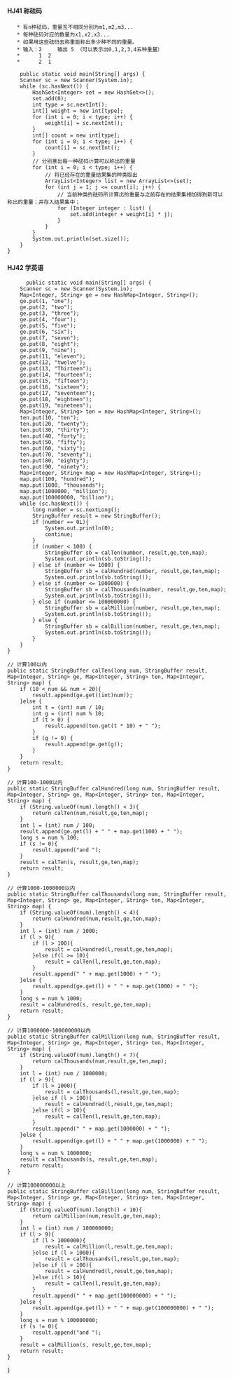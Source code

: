 #### HJ41 称砝码
       * 有n种砝码，重量互不相同分别为m1,m2,m3...
       * 每种砝码对应的数量为x1,x2,x3...
       * 如果用这些砝码去称重能称出多少种不同的重量。
       * 输入：2     输出 5 （可以表示出0,1,2,3,4五种重量）
       *      1  2
       *      2  1
      
        public static void main(String[] args) {
        Scanner sc = new Scanner(System.in);
        while (sc.hasNext()) {
            HashSet<Integer> set = new HashSet<>();
            set.add(0);
            int type = sc.nextInt();
            int[] weight = new int[type];
            for (int i = 0; i < type; i++) {
                weight[i] = sc.nextInt();
            }
            int[] count = new int[type];
            for (int i = 0; i < type; i++) {
                count[i] = sc.nextInt();
            }
            // 分别拿出每一种砝码计算可以称出的重量
            for (int i = 0; i < type; i++) {
                // 将已经存在的重量结果集的种类取出
                ArrayList<Integer> list = new ArrayList<>(set);
                for (int j = 1; j <= count[i]; j++) {
                    // 当前种类的砝码所计算出的重量与之前存在的结果集相加得到新可以称出的重量；并存入结果集中；
                    for (Integer integer : list) {
                        set.add(integer + weight[i] * j);
                    }
                }
            }
            System.out.println(set.size());
        }
    }
    
#### HJ42 学英语
      
      
          public static void main(String[] args) {
        Scanner sc = new Scanner(System.in);
        Map<Integer, String> ge = new HashMap<Integer, String>();
        ge.put(1, "one");
        ge.put(2, "two");
        ge.put(3, "three");
        ge.put(4, "four");
        ge.put(5, "five");
        ge.put(6, "six");
        ge.put(7, "seven");
        ge.put(8, "eight");
        ge.put(9, "nine");
        ge.put(11, "eleven");
        ge.put(12, "twelve");
        ge.put(13, "Thirteen");
        ge.put(14, "fourteen");
        ge.put(15, "fifteen");
        ge.put(16, "sixteen");
        ge.put(17, "seventeen");
        ge.put(18, "eighteen");
        ge.put(19, "nineteen");
        Map<Integer, String> ten = new HashMap<Integer, String>();
        ten.put(10, "ten");
        ten.put(20, "twenty");
        ten.put(30, "thirty");
        ten.put(40, "forty");
        ten.put(50, "fifty");
        ten.put(60, "sixty");
        ten.put(70, "seventy");
        ten.put(80, "eighty");
        ten.put(90, "ninety");
        Map<Integer, String> map = new HashMap<Integer, String>();
        map.put(100, "hundred");
        map.put(1000, "thousands");
        map.put(1000000, "million");
        map.put(100000000, "billion");
        while (sc.hasNext()) {
            long number = sc.nextLong();
            StringBuffer result = new StringBuffer();
            if (number == 0L){
                System.out.println(0);
                continue;
            }
            if (number < 100) {
                StringBuffer sb = calTen(number, result,ge,ten,map);
                System.out.println(sb.toString());
            } else if (number <= 1000) {
                StringBuffer sb = calHundred(number, result,ge,ten,map);
                System.out.println(sb.toString());
            } else if (number <= 1000000) {
                StringBuffer sb = calThousands(number, result,ge,ten,map);
                System.out.println(sb.toString());
            } else if (number <= 100000000) {
                StringBuffer sb = calMillion(number, result,ge,ten,map);
                System.out.println(sb.toString());
            } else {
                StringBuffer sb = calBillion(number, result,ge,ten,map);
                System.out.println(sb.toString());
            }
        }
    }

    // 计算100以内
    public static StringBuffer calTen(long num, StringBuffer result, Map<Integer, String> ge, Map<Integer, String> ten, Map<Integer, String> map) {
        if (10 < num && num < 20){
            result.append(ge.get((int)num));
        }else {
            int t = (int) num / 10;
            int g = (int) num % 10;
            if (t > 0) {
                result.append(ten.get(t * 10) + " ");
            }
            if (g != 0) {
                result.append(ge.get(g));
            }
        }
        return result;
    }

    // 计算100-1000以内
    public static StringBuffer calHundred(long num, StringBuffer result, Map<Integer, String> ge, Map<Integer, String> ten, Map<Integer, String> map) {
        if (String.valueOf(num).length() < 3){
            return calTen(num,result,ge,ten,map);
        }
        int l = (int) num / 100;
        result.append(ge.get(l) + " " + map.get(100) + " ");
        long s = num % 100;
        if (s != 0){
            result.append("and ");
        }
        result = calTen(s, result,ge,ten,map);
        return result;
    }

    // 计算1000-1000000以内
    public static StringBuffer calThousands(long num, StringBuffer result, Map<Integer, String> ge, Map<Integer, String> ten, Map<Integer, String> map) {
        if (String.valueOf(num).length() < 4){
            return calHundred(num,result,ge,ten,map);
        }
        int l = (int) num / 1000;
        if (l > 9){
            if (l > 100){
                result = calHundred(l,result,ge,ten,map);
            }else if(l >= 10){
                result = calTen(l,result,ge,ten,map);
            }
            result.append(" " + map.get(1000) + " ");
        }else {
            result.append(ge.get(l) + " " + map.get(1000) + " ");
        }
        long s = num % 1000;
        result = calHundred(s, result,ge,ten,map);
        return result;
    }

    // 计算1000000-100000000以内
    public static StringBuffer calMillion(long num, StringBuffer result, Map<Integer, String> ge, Map<Integer, String> ten, Map<Integer, String> map) {
        if (String.valueOf(num).length() < 7){
            return calThousands(num,result,ge,ten,map);
        }
        int l = (int) num / 1000000;
        if (l > 9){
            if (l > 1000){
                result = calThousands(l,result,ge,ten,map);
            }else if (l > 100){
                result = calHundred(l,result,ge,ten,map);
            }else if(l > 10){
                result = calTen(l,result,ge,ten,map);
            }
            result.append(" " + map.get(1000000) + " ");
        }else {
            result.append(ge.get(l) + " " + map.get(1000000) + " ");
        }
        long s = num % 1000000;
        result = calThousands(s, result,ge,ten,map);
        return result;
    }

    // 计算100000000以上
    public static StringBuffer calBillion(long num, StringBuffer result, Map<Integer, String> ge, Map<Integer, String> ten, Map<Integer, String> map) {
        if (String.valueOf(num).length() < 10){
            return calMillion(num,result,ge,ten,map);
        }
        int l = (int) num / 100000000;
        if (l > 9){
            if (l > 1000000){
                result = calMillion(l,result,ge,ten,map);
            }else if (l > 1000){
                result = calThousands(l,result,ge,ten,map);
            }else if (l > 100){
                result = calHundred(l,result,ge,ten,map);
            }else if(l > 10){
                result = calTen(l,result,ge,ten,map);
            }
            result.append(" " + map.get(100000000) + " ");
        }else {
            result.append(ge.get(l) + " " + map.get(100000000) + " ");
        }
        long s = num % 100000000;
        if (s != 0){
            result.append("and ");
        }
        result = calMillion(s, result,ge,ten,map);
        return result;
    }
}
